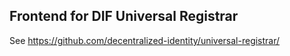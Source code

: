 Frontend for DIF Universal Registrar
------------------------------------

See https://github.com/decentralized-identity/universal-registrar/
